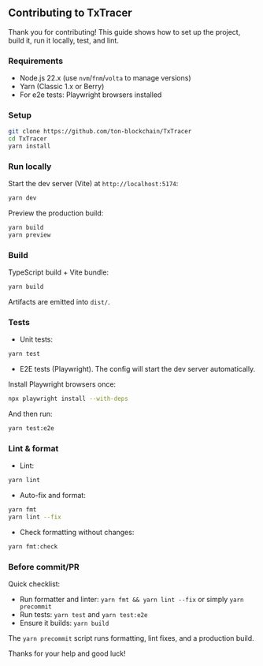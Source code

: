 ## Contributing to TxTracer

Thank you for contributing! This guide shows how to set up the project, build it, run it locally, test, and lint.

### Requirements

- Node.js 22.x (use `nvm`/`fnm`/`volta` to manage versions)
- Yarn (Classic 1.x or Berry)
- For e2e tests: Playwright browsers installed

### Setup

```bash
git clone https://github.com/ton-blockchain/TxTracer
cd TxTracer
yarn install
```

### Run locally

Start the dev server (Vite) at `http://localhost:5174`:

```bash
yarn dev
```

Preview the production build:

```bash
yarn build
yarn preview
```

### Build

TypeScript build + Vite bundle:

```bash
yarn build
```

Artifacts are emitted into `dist/`.

### Tests

- Unit tests:

```bash
yarn test
```

- E2E tests (Playwright). The config will start the dev server automatically.

Install Playwright browsers once:

```bash
npx playwright install --with-deps
```

And then run:

```bash
yarn test:e2e
```

### Lint & format

- Lint:

```bash
yarn lint
```

- Auto-fix and format:

```bash
yarn fmt
yarn lint --fix
```

- Check formatting without changes:

```bash
yarn fmt:check
```

### Before commit/PR

Quick checklist:

- Run formatter and linter: `yarn fmt && yarn lint --fix` or simply `yarn precommit`
- Run tests: `yarn test` and `yarn test:e2e`
- Ensure it builds: `yarn build`

The `yarn precommit` script runs formatting, lint fixes, and a production build.

Thanks for your help and good luck!

